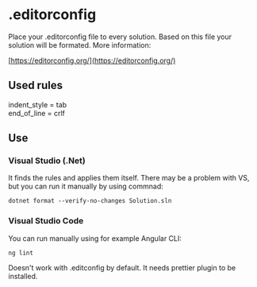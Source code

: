 # .editorconfig

Place your .editorconfig file to every solution. Based on this file your solution will be formated. More information:  

[https://editorconfig.org/](https://editorconfig.org/)


## Used rules

indent_style = tab  
end_of_line = crlf

## Use

### Visual Studio (.Net)

It finds the rules and applies them itself. There may be a problem with VS, but you can run it manually by using commnad:  

`dotnet format --verify-no-changes Solution.sln`


### Visual Studio Code

You can run manually using for example Angular CLI:  

`ng lint`

Doesn't work with .editconfig by default. It needs prettier plugin to be installed.
